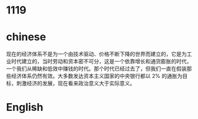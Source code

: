 # 1119

# chinese
现在的经济体系不是为一个由技术驱动、价格不断下降的世界而建立的，它是为工业时代建立的，当时劳动和资本密不可分，这是一个依靠增长和通货膨胀的时代，一个我们从稀缺和低效中赚钱的时代。那个时代已经过去了，但我们一直在假装那些经济体系仍然有效。大多数发达资本主义国家的中央银行都以 2% 的通胀为目标，刺激经济的发展，现在看来政治意义大于实际意义。


# English
